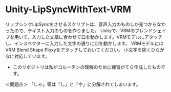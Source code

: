 # Unity-LipSyncWithText-VRM
リップシンクLipSyncをさせるスクリプトは、音声入力のものしか見つからなかったので、テキスト入力のものを作りました。
Unityで、VRMのブレンドシェイプを用いて、入力した文章に合わせて口を動かします。VRMモデルにアタッチし、インスペクターに入力した文字の通りに口を動かします。
VRMモデルにはVRM Blend Shape Ploxyをアタッチしておいてください。
小文字を除くひらがなに対応しています。

- このリポジトリは私がコルーチンの理解のために練習がてら作成したものです。

＜問題点＞
「しゃ」等は「し」と「や」に分解されてしまいます。
